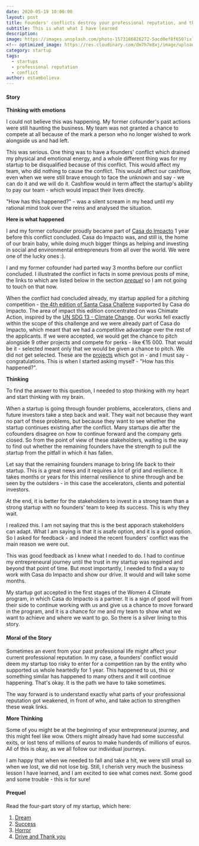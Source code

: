 ```yaml
---
date: 2020-05-19 10:00:00
layout: post
title: Founders' conflicts destroy your professional reputation, and that's okay
subtitle: This is what what I have learned
description: 
image: https://images.unsplash.com/photo-1573166826272-5acd0ef8f650?ixlib=rb-1.2.1&ixid=eyJhcHBfaWQiOjEyMDd9&auto=format&fit=crop&w=1350&q=80
<!-- optimized_image: https://res.cloudinary.com/dm7h7e8xj/image/upload/c_scale,w_380/v1559825288/theme17_nlndhx.jpg -->
category: startup
tags:
  - startups
  - professional reputation
  - conflict
author: estambolieva
---
```


#### Story 

**Thinking with emotions**


I could not believe this was happening. My former cofounder's past actions were still haunting the business. My team was not granted a chance to compete at all because of the mark a person who no longer wished to work alongside us and had left. 

This was serious. One thing was to have a founders' conflict which drained my physical and emotional energy, and a whole different thing was for my startup to be disqualified because of this conflict. This would affect my team, who did nothing to cause the conflict. This would affect our cashflow, even when we were still brave enough to face the unknown and say - we can do it and we will do it. Cashflow would in term affect the startup's ability to pay our team - which would impact their lives directly.

"How has this happened?" - was a silent scream in my head until my rational mind took over the reins and analysed the situation. 


**Here is what happened**

I and my former cofounder proudly became part of [Casa do Impacto](http://mais.scml.pt/casadoimpacto/) 1 year before this conflict concluded. Casa do Impacto was, and still is, the home of our brain baby, while doing much bigger things as helping and investing in social and environmental entrepreneurs from all over the world. We were one of the lucky ones :).

I and my former cofounder had parted way 3 months before our conflict concluded. I illustrated the conflict in facts in some previous posts of mine, the links to which are listed below in the section *[prequel]()* so I am not going to touch on that now. 

When the conflict had concluded already, my startup applied for a pitching competition - [the 4th edition of Santa Casa Challene](http://mais.scml.pt/casadoimpacto/challenge/) supported by Casa do Impacto. The area of impact this edition concentrated on was Chimate Action, inspired by the [UN SDG 13 - Climate Change](https://sustainabledevelopment.un.org/sdg13). Our works fell exactly within the scope of this challenge and we were already part of Casa do Impacto, which meant that we had a competitive advantage over the rest of the applicants. If we were accepted, we would get the chance to pitch alongside 9 other projects and compete for perks - like €15 000. That would be it - selected meant only that we would be given a chance to pitch. We did not get selected. These are the [projects](http://mais.scml.pt/casadoimpacto/ja-sao-conhecidos-os-10-projetos-finalistas-a-4a-edicao-do-santa-casa-challenge/) which got in - and I must say - congratulations. This is when I started asking myself - "How has this happened?".


**Thinking**


To find the answer to this question, I needed to stop thinking with my heart and start thinking with my brain.

When a startup is going through founder problems, accelerators, cliens and future investors take a step back and wait. They wait not because they want no part of these problems, but because they want to see whether the startup continues existing after the conflict. Many startups die after the cofounders disagree on how to continue forward and the company gets closed. So from the point of view of these stakeholders, waiting is the way to find out whether the remaining founders have the strength to pull the startup from the pitfall in which it has fallen. 

Let say that the remaining founders manage to bring life back to their startup. This is a great news and it requires a lot of grid and resilience. It takes months or years for this internal resilience to shine through and be seen by the outsiders - in this case the accelerators, clients and potential investors.


At the end, it is better for the stakeholders to invest in a strong team than a strong startup with no founders' team to keep its success. This is why they wait.

I realized this. I am not saying that this is the best apporach stakeholders can adapt. What I am saying is that it is asafe option, and it is a good option. So I asked for feedback - and indeed the recent founders' conflict was the main reason we were out. 

This was good feedback as I knew what I needed to do. I had to continue my entrepreneural journey until the trust in my startup was regained and beyond that point of time. But most importantly, I needed to find a way to work with Casa do Impacto and show our drive. It would and will take some months. 

My startup got accepted in the first stages of the Women 4 Climate program, in which Casa do Impacto is a partner. It is a sign of good will from their side to continue working with us and give us a chance to move forward in the program, and it is a chance for me and my team to show what we want to achieve and where we want to go. So there is a silver lining to this story. 



#### Moral of the Story


Sometimes an event from your past professional life might affect your current professional reputation. In my case, a founders' conflict would deem my startup too risky to enter for a competition ran by the entity who supported us whole heartedly for 1 year. This happened to us, this or something similar has happened to many others and it will continue happening. That's okay. It is the path we have to take sometimes.

The way forward is to understand exactly what parts of your professional reputation got weakened, in front of who, and take action to strengthen these weak links. 


**More Thinking**

Some of you might be at the beginning of your entrepreneural journey, and this might feel like wow. Others might already have had some successful exits, or lost tens of millions of euros to make hunderds of millions of euros. All of this is okay, as we all follow our individual journeys.

I am happy that when we needed to fall and take a hit, we were still small so when we lost, we did not lose big. Still, I cherish very much the business lesson I have learned, and I am excited to see what comes next. Some good and some trouble - this is for sure!


#### Prequel 

Read the four-part story of my startup, which here:
1. [Dream](http://katstam.com/how-i-walked_away-from-eur-152500/)
2. [Success](http://katstam.com/how-i-walked_away-from-eur-152500-part-2/)
3. [Horror](http://katstam.com/how-i-walked_away-from-eur-152500-part-3/)
4. [Drive and Thank you](http://katstam.com/how-i-walked_away-from-eur-152500-part-4/)
